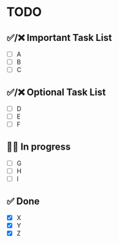 
# TODO

## ✅/❌ Important Task List

- [ ] A
- [ ] B
- [ ] C

## ✅/❌ Optional Task List

- [ ] D
- [ ] E
- [ ] F

## 🧑‍💻 In progress

- [ ] G
- [ ] H
- [ ] I

## ✅ Done

- [X] X
- [X] Y
- [X] Z
